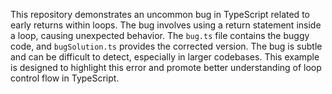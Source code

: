 This repository demonstrates an uncommon bug in TypeScript related to early returns within loops. The bug involves using a return statement inside a loop, causing unexpected behavior. The `bug.ts` file contains the buggy code, and `bugSolution.ts` provides the corrected version. The bug is subtle and can be difficult to detect, especially in larger codebases. This example is designed to highlight this error and promote better understanding of loop control flow in TypeScript.